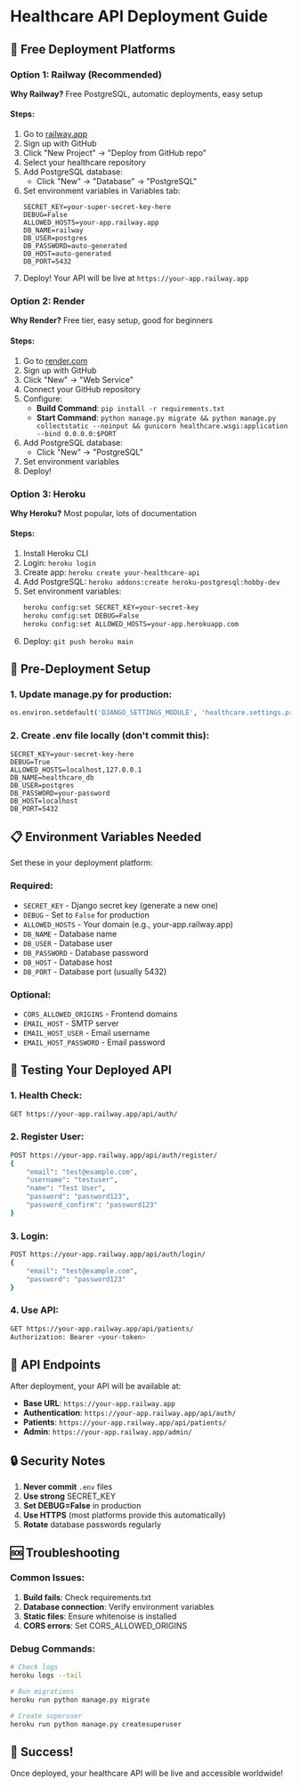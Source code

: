 # Healthcare API Deployment Guide

## 🚀 Free Deployment Platforms

### Option 1: Railway (Recommended)
**Why Railway?** Free PostgreSQL, automatic deployments, easy setup

#### Steps:
1. Go to [railway.app](https://railway.app)
2. Sign up with GitHub
3. Click "New Project" → "Deploy from GitHub repo"
4. Select your healthcare repository
5. Add PostgreSQL database:
   - Click "New" → "Database" → "PostgreSQL"
6. Set environment variables in Variables tab:
   ```
   SECRET_KEY=your-super-secret-key-here
   DEBUG=False
   ALLOWED_HOSTS=your-app.railway.app
   DB_NAME=railway
   DB_USER=postgres
   DB_PASSWORD=auto-generated
   DB_HOST=auto-generated
   DB_PORT=5432
   ```
7. Deploy! Your API will be live at `https://your-app.railway.app`

### Option 2: Render
**Why Render?** Free tier, easy setup, good for beginners

#### Steps:
1. Go to [render.com](https://render.com)
2. Sign up with GitHub
3. Click "New" → "Web Service"
4. Connect your GitHub repository
5. Configure:
   - **Build Command**: `pip install -r requirements.txt`
   - **Start Command**: `python manage.py migrate && python manage.py collectstatic --noinput && gunicorn healthcare.wsgi:application --bind 0.0.0.0:$PORT`
6. Add PostgreSQL database:
   - Click "New" → "PostgreSQL"
7. Set environment variables
8. Deploy!

### Option 3: Heroku
**Why Heroku?** Most popular, lots of documentation

#### Steps:
1. Install Heroku CLI
2. Login: `heroku login`
3. Create app: `heroku create your-healthcare-api`
4. Add PostgreSQL: `heroku addons:create heroku-postgresql:hobby-dev`
5. Set environment variables:
   ```bash
   heroku config:set SECRET_KEY=your-secret-key
   heroku config:set DEBUG=False
   heroku config:set ALLOWED_HOSTS=your-app.herokuapp.com
   ```
6. Deploy: `git push heroku main`

## 🔧 Pre-Deployment Setup

### 1. Update manage.py for production:
```python
os.environ.setdefault('DJANGO_SETTINGS_MODULE', 'healthcare.settings.prod')
```

### 2. Create .env file locally (don't commit this):
```env
SECRET_KEY=your-secret-key-here
DEBUG=True
ALLOWED_HOSTS=localhost,127.0.0.1
DB_NAME=healthcare_db
DB_USER=postgres
DB_PASSWORD=your-password
DB_HOST=localhost
DB_PORT=5432
```

## 📋 Environment Variables Needed

Set these in your deployment platform:

### Required:
- `SECRET_KEY` - Django secret key (generate a new one)
- `DEBUG` - Set to `False` for production
- `ALLOWED_HOSTS` - Your domain (e.g., your-app.railway.app)
- `DB_NAME` - Database name
- `DB_USER` - Database user
- `DB_PASSWORD` - Database password
- `DB_HOST` - Database host
- `DB_PORT` - Database port (usually 5432)

### Optional:
- `CORS_ALLOWED_ORIGINS` - Frontend domains
- `EMAIL_HOST` - SMTP server
- `EMAIL_HOST_USER` - Email username
- `EMAIL_HOST_PASSWORD` - Email password

## 🧪 Testing Your Deployed API

### 1. Health Check:
```bash
GET https://your-app.railway.app/api/auth/
```

### 2. Register User:
```bash
POST https://your-app.railway.app/api/auth/register/
{
    "email": "test@example.com",
    "username": "testuser",
    "name": "Test User",
    "password": "password123",
    "password_confirm": "password123"
}
```

### 3. Login:
```bash
POST https://your-app.railway.app/api/auth/login/
{
    "email": "test@example.com",
    "password": "password123"
}
```

### 4. Use API:
```bash
GET https://your-app.railway.app/api/patients/
Authorization: Bearer <your-token>
```

## 🎯 API Endpoints

After deployment, your API will be available at:

- **Base URL**: `https://your-app.railway.app`
- **Authentication**: `https://your-app.railway.app/api/auth/`
- **Patients**: `https://your-app.railway.app/api/patients/`
- **Admin**: `https://your-app.railway.app/admin/`

## 🔒 Security Notes

1. **Never commit** `.env` files
2. **Use strong** SECRET_KEY
3. **Set DEBUG=False** in production
4. **Use HTTPS** (most platforms provide this automatically)
5. **Rotate** database passwords regularly

## 🆘 Troubleshooting

### Common Issues:
1. **Build fails**: Check requirements.txt
2. **Database connection**: Verify environment variables
3. **Static files**: Ensure whitenoise is installed
4. **CORS errors**: Set CORS_ALLOWED_ORIGINS

### Debug Commands:
```bash
# Check logs
heroku logs --tail

# Run migrations
heroku run python manage.py migrate

# Create superuser
heroku run python manage.py createsuperuser
```

## 🎉 Success!

Once deployed, your healthcare API will be live and accessible worldwide!

